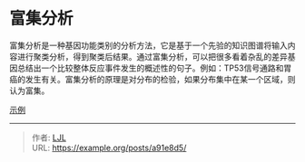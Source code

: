 # 富集分析


富集分析是一种基因功能类别的分析方法，它是基于一个先验的知识图谱将输入内容进行聚类分析，得到聚类后结果。通过富集分析，可以把很多看着杂乱的差异基因总结出一个比较整体反应事件发生的概述性的句子。例如：TP53信号通路和胃癌的发生有关。富集分析的原理是对分布的检验，如果分布集中在某一个区域，则认为富集。

[示例](https://www.wiz.cn/share-plus/note/4ae87450-199e-11ef-bf6a-e595d72f2f96/4ac99b00-d62e-42aa-9476-d4243873a2db)


---

> 作者: [LJL](https://nianhhhh.github.io/)  
> URL: https://example.org/posts/a91e8d5/  

